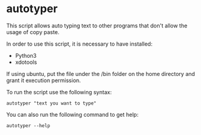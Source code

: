 # autotyper
This script allows auto typing text to other programs that don't allow the usage of copy paste.

In order to use this script, it is necessary to have installed:

- Python3
- xdotools

If using ubuntu, put the file under the /bin folder on the home directory and grant it execution permission.

To run the script use the following syntax:

	autotyper "text you want to type"

You can also run the following command to get help: 
	
	autotyper --help

